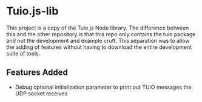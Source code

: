 Tuio.js-lib
===========

This project is a copy of the Tuio.js Node library. The difference between this
and the other repository is that this repo only contains the tuio package and
not the development and example cruft. This separation was to allow the adding
of features without having to download the entire development suite of tools.

Features Added
--------------

* Debug optional initialization parameter to print out TUIO messages the UDP
  socket receives
